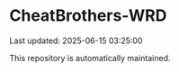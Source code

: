# CheatBrothers-WRD

Last updated: 2025-06-15 03:25:00

This repository is automatically maintained.
